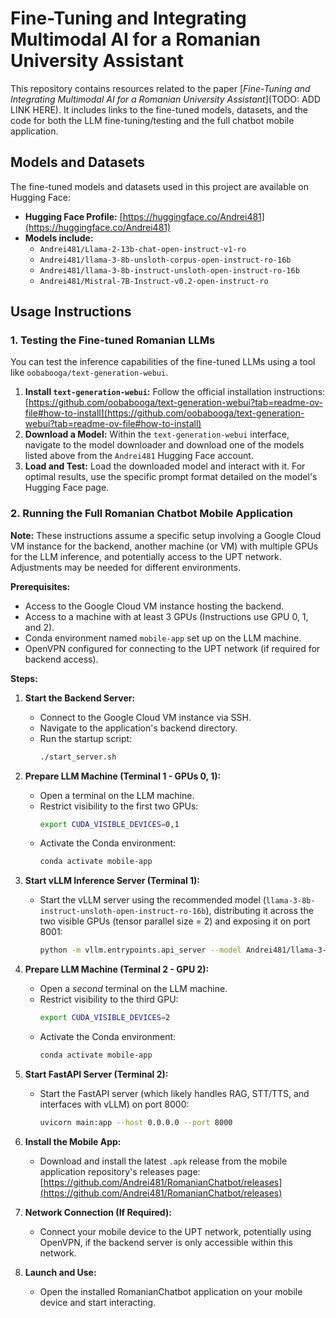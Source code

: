 # Fine-Tuning and Integrating Multimodal AI for a Romanian University Assistant

This repository contains resources related to the paper [*Fine-Tuning and Integrating Multimodal AI for a Romanian University Assistant*](TODO: ADD LINK HERE). It includes links to the fine-tuned models, datasets, and the code for both the LLM fine-tuning/testing and the full chatbot mobile application.

## Models and Datasets

The fine-tuned models and datasets used in this project are available on Hugging Face:

* **Hugging Face Profile:** [https://huggingface.co/Andrei481](https://huggingface.co/Andrei481)
* **Models include:**
    * `Andrei481/Llama-2-13b-chat-open-instruct-v1-ro`
    * `Andrei481/llama-3-8b-unsloth-corpus-open-instruct-ro-16b`
    * `Andrei481/llama-3-8b-instruct-unsloth-open-instruct-ro-16b`
    * `Andrei481/Mistral-7B-Instruct-v0.2-open-instruct-ro`


## Usage Instructions

### 1. Testing the Fine-tuned Romanian LLMs

You can test the inference capabilities of the fine-tuned LLMs using a tool like `oobabooga/text-generation-webui`.

1.  **Install `text-generation-webui`:** Follow the official installation instructions: [https://github.com/oobabooga/text-generation-webui?tab=readme-ov-file#how-to-install](https://github.com/oobabooga/text-generation-webui?tab=readme-ov-file#how-to-install)
2.  **Download a Model:** Within the `text-generation-webui` interface, navigate to the model downloader and download one of the models listed above from the `Andrei481` Hugging Face account.
3.  **Load and Test:** Load the downloaded model and interact with it. For optimal results, use the specific prompt format detailed on the model's Hugging Face page.

### 2. Running the Full Romanian Chatbot Mobile Application

**Note:** These instructions assume a specific setup involving a Google Cloud VM instance for the backend, another machine (or VM) with multiple GPUs for the LLM inference, and potentially access to the UPT network. Adjustments may be needed for different environments.

**Prerequisites:**

* Access to the Google Cloud VM instance hosting the backend.
* Access to a machine with at least 3 GPUs (Instructions use GPU 0, 1, and 2).
* Conda environment named `mobile-app` set up on the LLM machine.
* OpenVPN configured for connecting to the UPT network (if required for backend access).

**Steps:**

1.  **Start the Backend Server:**
    * Connect to the Google Cloud VM instance via SSH.
    * Navigate to the application's backend directory.
    * Run the startup script:
        ```bash
        ./start_server.sh
        ```

2.  **Prepare LLM Machine (Terminal 1 - GPUs 0, 1):**
    * Open a terminal on the LLM machine.
    * Restrict visibility to the first two GPUs:
        ```bash
        export CUDA_VISIBLE_DEVICES=0,1
        ```
    * Activate the Conda environment:
        ```bash
        conda activate mobile-app
        ```

3.  **Start vLLM Inference Server (Terminal 1):**
    * Start the vLLM server using the recommended model (`llama-3-8b-instruct-unsloth-open-instruct-ro-16b`), distributing it across the two visible GPUs (tensor parallel size = 2) and exposing it on port 8001:
        ```bash
        python -m vllm.entrypoints.api_server --model Andrei481/llama-3-8b-instruct-unsloth-open-instruct-ro-16b --tensor-parallel-size=2 --port 8001
        ```

4.  **Prepare LLM Machine (Terminal 2 - GPU 2):**
    * Open a *second* terminal on the LLM machine.
    * Restrict visibility to the third GPU:
        ```bash
        export CUDA_VISIBLE_DEVICES=2
        ```
    * Activate the Conda environment:
        ```bash
        conda activate mobile-app
        ```

5.  **Start FastAPI Server (Terminal 2):**
    * Start the FastAPI server (which likely handles RAG, STT/TTS, and interfaces with vLLM) on port 8000:
        ```bash
        uvicorn main:app --host 0.0.0.0 --port 8000
        ```

6.  **Install the Mobile App:**
    * Download and install the latest `.apk` release from the mobile application repository's releases page: [https://github.com/Andrei481/RomanianChatbot/releases](https://github.com/Andrei481/RomanianChatbot/releases)

7.  **Network Connection (If Required):**
    * Connect your mobile device to the UPT network, potentially using OpenVPN, if the backend server is only accessible within this network.

8.  **Launch and Use:**
    * Open the installed RomanianChatbot application on your mobile device and start interacting.
